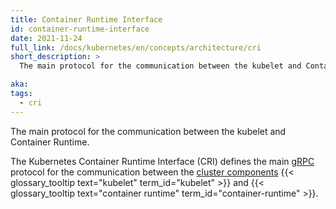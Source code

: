 ```yaml
---
title: Container Runtime Interface
id: container-runtime-interface
date: 2021-11-24
full_link: /docs/kubernetes/en/concepts/architecture/cri
short_description: >
  The main protocol for the communication between the kubelet and Container Runtime.

aka:
tags:
  - cri
---
```


The main protocol for the communication between the kubelet and Container Runtime.

<!--more-->

The Kubernetes Container Runtime Interface (CRI) defines the main
[gRPC](https://grpc.io) protocol for the communication between the
[cluster components](/docs/kubernetes/en/concepts/overview/components/#node-components)
{{< glossary_tooltip text="kubelet" term_id="kubelet" >}} and
{{< glossary_tooltip text="container runtime" term_id="container-runtime" >}}.
